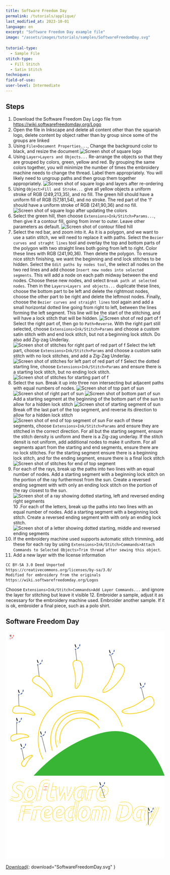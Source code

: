 ```yaml
---
title: Software Freedom Day
permalink: /tutorials/applique/
last_modified_at: 2023-10-01
language: en
excerpt: "Software Freedom Day example file"
image: "/assets/images/tutorials/samples/SoftwareFreedomDay.svg"

tutorial-type:
  - Sample File
stitch-type: 
  - Fill Stitch
  - Satin Stitch
techniques:
field-of-use:
user-level: Intermediate
---
```

## Steps

1. Download the Software Freedom Day Logo file from https://wiki.softwarefreedomday.org/Logo
2. Open the file in Inkscape and delete all content other than the squarish logo, delete content by object rather than by group since some of the groups are linked
3. Using `File>Document Properties...`, Change the background color to black, and resize the document
![Screen shot of square logo](/assests/images/tutorials/software-freedom-day/SFDTutorial1.png)
4. Using `Layer>Layers and Objects...` Re-arrange the objects so that they are grouped by colors, green, yellow and red. By grouping the same colors together, you will minimize the number of times the embroidery machine needs to change the thread. Label them appropriately.  You will likely need to ungroup paths and then group them together appropriately.
![Screen shot of square logo and layers after re-ordering](/assests/images/tutorials/software-freedom-day/SFDTutorial2.png)
5. Using `Object>Fill and Stroke...` give all yellow objects a uniform stroke of RGB
(249,213,35), and no fill. The green hill should have a uniform fill of RGB
(57,181,54), and no stroke. The red part of the 'f' should have a uniform stroke of
RGB (241,90,36) and no fill.
![Screen shot of square logo after updating the colors](/assests/images/tutorials/software-freedom-day/SFDTutorial3.png)
6. Select the green hill, then choose `Extensions>Ink/Stitch>Params...`, then give it
a contour fill, going from inner to outer. Leave other parameters as default.
![Screen shot of contour filled hill](/assests/images/tutorials/software-freedom-day/SFDTutorial4.png)
7. Select the red bar, and zoom into it.  As it is a polygon, and we want to use
a satin stitch, we will need to replace it with paths.  Select the 
`Bezier curves and straght lines` tool and overlay the top and bottom parts of
the polygon with two straight lines both going from left to right. Color these lines
with RGB (241,90,36). Then delete the polygon.  To ensure nice stitch finishing,
we want the beginning and end lock stitches to be hidden. Select the
`Edit paths by nodes tool`, the select all nodes on the two red lines and add
choose `Insert new nodes into selected segments`.  This will add a node on each
path midway between the end nodes.  Choose these new nodes, and select
`Break path at selected nodes`. Then in the `Layers>Layers and objects...`
duplicate these lines, choose the bottom part to be left and delete the rightmost nodes,
choose the other part to be right and delete the leftmost nodes. Finally,
choose the `Bezier curves and straight lines` tool again and add a small horizontal
dotted line going from right to left, between the lines forming the left segment.
This line will be the start of the stitching, and will have a lock stitch that will
be hidden.
![Screen shot of red part of f](/assests/images/tutorials/software-freedom-day/SFDTutorial5.png)
Select the right part of, then go to `Path>Reverse`.  With the right part still
selected, choose `Extensions>Ink/Stitch>Params` and choose a custom satin stitch with
and end lock stitch, but not a beginning lock stitch. Do also add Zig-zag Underlay.
![Screen shot of stitches for right part of red part of f](/assests/images/tutorials/software-freedom-day/SFDTutorial6.png)
Select the left part, choose `Extensions>Ink/Stitch>Params` and choose a custom
satin stitch with no lock stitches, and add a Zig-Zag Underlay.
![Screen shot of stitches for left part of red part of f](/assests/images/tutorials/software-freedom-day/SFDTutorial7.png)
Select the dotted starting line, choose `Extensions>Ink/Stitch>Params` and
ensure there is a starting lock stitch, but no ending lock stitch.
![Screen shot of stitches for starting part of f](/assests/images/tutorials/software-freedom-day/SFDTutorial8.png)
8. Select the sun.  Break it up into three non intersecting but adjacent paths with
equal numbers of nodes.
![Screen shot of top part of sun](/assests/images/tutorials/software-freedom-day/SFDTutorial9.png)
![Screen shot of right part of sun](/assests/images/tutorials/software-freedom-day/SFDTutorial10.png)
![Screen shot of bottom part of sun](/assests/images/tutorials/software-freedom-day/SFDTutorial11.png)
Add a starting segment at the beginning of the bottom part of the sun to
allow for a hidden lock stitch
![Screen shot of starting segment of sun](/assests/images/tutorials/software-freedom-day/SFDTutorial12.png)
Break off the last part of the top segment, and reverse its direction to
allow for a hidden lock stitch
![Screen shot of end of top segment of sun](/assests/images/tutorials/software-freedom-day/SFDTutorial13.png)
For each of these segments, choose `Extensions>Ink/Stitch>Params` and ensure they
are stitched in the correct direction. For all but the starting segment, ensure the
stitch density is uniform and there is a Zig-zag underlay. If the stitch densit is
not uniform, add additional nodes to make it uniform. For all segments apart
from the starting and end segments, ensure there are no lock stitches.  For the
starting segment ensure there is a beginning lock stitch, and for the ending
segment, ensure there is a final lock stitch
![Screen shot of stitches for end of top segment](/assests/images/tutorials/software-freedom-day/SFDTutorial14.png)
9. For each of the rays, break up the paths into two lines with an equal number of
nodes.  Add a starting segment with a beginning lock stitch on the portion of the
ray furthermost from the sun. Create a reversed ending segment with with only an
ending lock stitch on the portion of the ray closest to the sun.
![Screen shot of a ray showing dotted starting, left and reversed ending right segments](/assests/images/tutorials/software-freedom-day/SFDTutorial15.png)
10 .For each of the letters, break up the paths into two lines with an equal number of
nodes.  Add a starting segment with a beginning lock stitch. Create a reversed ending
segment with with only an ending lock stitch.
![Screen shot of a letter showing dotted starting, middle and reversed ending segments](/assests/images/tutorials/software-freedom-day/SFDTutorial16.png)
11. If the embroidery machine used supports automatic stitch trimming, add these
for each ray by using `Extensions>Ink/Stitch>Commands>Attach Commands to Selected Objects>Trim thread after sewing this object`.
12. Add a new layer with the license information
```
CC BY-SA 3.0 Deed Unported
https://creativecommons.org/licenses/by-sa/3.0/
Modified for embroidery from the originals
https://wiki.softwarefreedomday.org/Logos
```
Choose `Extensions>Ink/Stitch>Commands>Add Layer Commands...` and ignore the layer for stitching but leave it visible
12. Embroider a sample, adjust it as necessary for the embroidery
machine used. Embroider another sample. If it is ok, embroider a
final piece, such as a polo shirt.

## Software Freedom Day

![Software Freedom Day logo](/assets/images/tutorials/samples/SoftwareFreedomDay.svg)

[Download](/assets/images/tutorials/samples/SoftwareFreedomDay.svg){: download="SoftwareFreedomDay.svg" }
